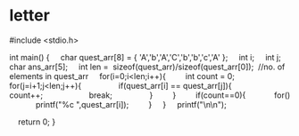 # letter
#include <stdio.h>

int main()
{
    char quest_arr[8] = { 'A','b','A','C','b','b','c','A' };
    int i;
    int j;
    char ans_arr[5];
    int len =  sizeof(quest_arr)/sizeof(quest_arr[0]);  //no. of elements in quest_arr
    for(i=0;i<len;i++){
        int count = 0;
        for(j=i+1;j<len;j++){
                if(quest_arr[i] == quest_arr[j]){
                    count++;
                    break;
                }
        }
        if(count==0){
            for()
            printf("%c ",quest_arr[i]);
        }
    }
    printf("\n\n");

    return 0;
}
